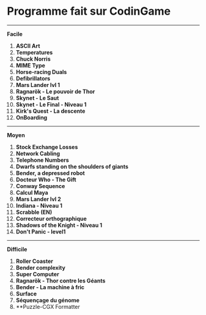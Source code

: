 Programme fait sur CodinGame
=============================
--------------------------------------
**Facile**

1. **ASCII Art** 
2. **Temperatures** 
3. **Chuck Norris** 
4. **MIME Type** 
5. **Horse-racing Duals** 
6. **Defibrillators**
7. **Mars Lander lvl 1**
8. **Ragnarök - Le pouvoir de Thor**
9. **Skynet - Le Saut**
10. **Skynet - Le Final - Niveau 1**
11. **Kirk's Quest - La descente**
12. **OnBoarding**

--------------------------------------- 
**Moyen**

1. **Stock Exchange Losses** 
2. **Network Cabling** 
3. **Telephone Numbers** 
4. **Dwarfs standing on the shoulders of giants** 
5. **Bender, a depressed robot**
6. **Docteur Who - The Gift**
7. **Conway Sequence**
8. **Calcul Maya**
9. **Mars Lander lvl 2**
10. **Indiana - Niveau 1**
11. **Scrabble (EN)**
12. **Correcteur orthographique**
13. **Shadows of the Knight - Niveau 1**
14. **Don't Panic - level1**

--------------------------------------- 
**Difficile**

1. **Roller Coaster** 
2. **Bender complexity**
3. **Super Computer**
4. **Ragnarök - Thor contre les Géants**
5. **Bender - La machine à fric**
6. **Surface**
7. **Séquençage du génome**
8. **Puzzle-CGX Formatter